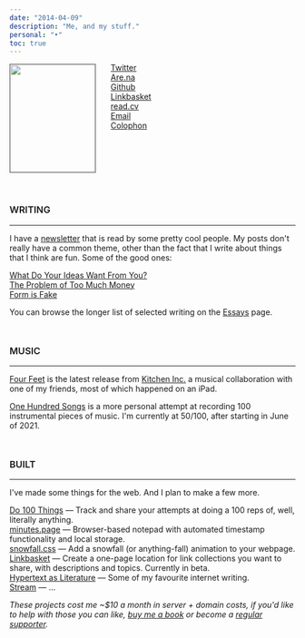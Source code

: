 ```yaml
---
date: "2014-04-09"
description: "Me, and my stuff."
personal: "•"
toc: true
---
```

<style>
.fade-in-image{
	opacity: 1;
	transition: all 0.5s cubic-bezier(0, 0, 0.6, 1);
}

.fade-out-image{
	opacity: 0;
}

</style>
<div id="photo" style="display: inline-block;"> 
<img id=img style="width: 150px; height: 190px; object-fit: cover; margin-top: 0px; margin-bottom: 15px; position: relative; display: inline-block; 
margin-right: 1.4rem; border: solid 0.7px #666;" src="/photos/me/moiblack.jpg">
</div>

<div id=link-list style="display: inline-block; vertical-align: top; margin-top: -2px"> 
<a href="https://twitter.com/joodaloop" id=twitter> Twitter </a> <br>
<a href="https://www.are.na/judah" id=arena> Are.na </a> <br>
<a href="https://github.com/stealsocks" id=github> Github </a> <br>
<a href="https://linkbasket.xyz/joodaloop" id=linkbasket> Linkbasket </a> <br>
<a href="https://read.cv/joodaloop" id=readcv> read.cv </a> <br>
<a href="mailto:judah@joodaloop.com" id=email> Email </a> <br>
<a href="/colophon" id=colophon> Colophon </a> <br>
</div>

<h3 style="margin-top: 40px; font-weight: 600;"> WRITING </h3>

---

I have a [newsletter](https://bewrong.substack.com/) that is read by some pretty cool people. My posts don't really have a common theme, other than the fact that I write about things that I think are fun. Some of the good ones:

[What Do Your Ideas Want From You?](https://bewrong.substack.com/p/what-do-ideas-want)  
[The Problem of Too Much Money](https://bewrong.substack.com/p/the-problem-of-too-much-money)  
[Form is Fake](https://bewrong.substack.com/p/form-is-fake)  

You can browse the longer list of selected writing on the [Essays](/essays) page.


<h3 style="margin-top: 50px; font-weight: 600;"> MUSIC </h3>

---

[Four Feet](https://open.spotify.com/track/0ZucC4LM2jpU3bQTbqujhc) is the latest release from [Kitchen Inc.](https://open.spotify.com/artist/3lFcVnOvnxrbW78B25ilQQ) a musical collaboration with one of my friends, most of which happened on an iPad.

[One Hundred Songs](https://onehundredsongs.netlify.app/) is a more personal attempt at recording 100 instrumental pieces of music. I'm currently at 50/100, after starting in June of 2021.


<h3 style="margin-top: 50px; font-weight: 600;"> BUILT </h3>

---

I've made some things for the web. And I plan to make a few more.

[Do 100 Things](https://do100things.com/) — Track and share your attempts at doing a 100 reps of, well, literally anything.  
[minutes.page](https://blankminutes.netlify.app/) — Browser-based notepad with automated timestamp functionality and local storage.  
[snowfall.css](https://snowfall.joodaloop.com/) — Add a snowfall (or anything-fall) animation to your webpage.  
[Linkbasket](https://linkbasket.xyz/) — Create a one-page location for link collections you want to share, with descriptions and topics. Currently in beta.   
[Hypertext as Literature](https://hypertextliterature.netlify.app/) — Some of my favourite internet writing.  
[Stream](#) — ...

*These projects cost me ~$10 a month in server + domain costs, if you'd like to help with those you can like, [buy me a book](https://www.buymeacoffee.com/joodaloop) or become a [regular supporter](https://www.buymeacoffee.com/joodaloop/membership).*

<script>
	// var moi2 = new Image();
	// moi2.src = '/photos/catwhite.jpg';	
	// document.getElementById("github").addEventListener('mouseover', () => { swap("/photos/me/catwhite.jpg")})
	// document.getElementById("arena").addEventListener('mouseover', () => { swap("/photos/me/arename.jpg")})
	// document.getElementById("readcv").addEventListener('mouseover', () => { swap("/photos/me/readcvme.jpg")})
	// document.getElementById("twitter").addEventListener('mouseover', () => { swap("/photos/me/twitterme.jpg")})
	// document.getElementById("colophon").addEventListener('mouseover', () => { swap("/photos/me/siteme.jpg")})
	// document.getElementById("img").addEventListener('mouseover', () => { swap("/photos/me/moiblack.jpg")})
	// document.getElementById("linkbasket").addEventListener('mouseover', () => { swap("/photos/me/linkbasketme.jpg")})
	// document.getElementById("email").addEventListener('mouseover', () => { swap("/photos/me/moiblack.jpg")})


	// function swap(url){	

	// 	let src = document.getElementById("img").src

	// 	if(url.substring(url.length-10, url.length-1) != src.substring(src.length-10, src.length-1)){

	// 		document.getElementById("photo").classList.remove("fade-in-image");
	// 		document.getElementById("photo").classList.add("fade-out-image")

	// 		setTimeout( () => {document.getElementById("img").src = url; 
	// 			document.getElementById("photo").classList.remove("fade-out-image")
	// 			document.getElementById("photo").classList.add("fade-in-image");
	// 			 }, 30)
	// 	}
	// }

</script>